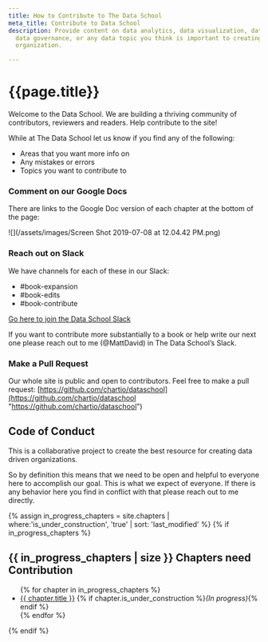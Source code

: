```yaml
---
title: How to Contribute to The Data School
meta_title: Contribute to Data School
description: Provide content on data analytics, data visualization, data modeling,
  data governance, or any data topic you think is important to creating a data driven
  organization.

---
```

<h1 class="title centered mb-5">{{page.title}}</h1>

Welcome to the Data School.  We are building a thriving community of contributors, reviewers and readers. Help contribute to the site!

While at The Data School let us know if you find any of the following:

* Areas that you want more info on
* Any mistakes or errors
* Topics you want to contribute to

### Comment on our Google Docs

There are links to the Google Doc version of each chapter at the bottom of the page:

![](/assets/images/Screen Shot 2019-07-08 at 12.04.42 PM.png)

### Reach out on Slack

We have channels for each of these in our Slack:

* #book-expansion
* #book-edits
* #book-contribute

[Go here to join the Data School Slack](https://join.slack.com/t/thedataschool/shared_invite/enQtNjAyMTM1MTk1MzQ4LWY4YWI1YzBkOTAwZmQ4Y2Q4N2U4MWE1Njg3OWJhNmU2NGRiYTI0MDEzMmQ1MzllMTczMGFhMTEwZTBlYmQxYjY)

If you want to contribute more substantially to a book or help write our next one please reach out to me (@MattDavid) in The Data School’s Slack.

### Make a Pull Request

Our whole site is public and open to contributors. Feel free to make a pull request: [https://github.com/chartio/dataschool](https://github.com/chartio/dataschool "https://github.com/chartio/dataschool")

## Code of Conduct

This is a collaborative project to create the best resource for creating data driven organizations.

So by definition this means that we need to be open and helpful to everyone here to accomplish our goal. This is what we expect of everyone. If there is any behavior here you find in conflict with that please reach out to me directly.



{% assign in_progress_chapters = site.chapters | where:'is_under_construction', 'true' | sort: 'last_modified' %}
{% if in_progress_chapters %}
  <h2 class="mt-5">{{ in_progress_chapters | size }} Chapters need Contribution</h2>
  <ul>
  {% for chapter in in_progress_chapters %}
    <li class="mb-2">
     <a href="{{ chapter.url }}">{{ chapter.title }}</a> {% if chapter.is_under_construction %}<em>(In progress)</em>{% endif %}
    </li>
  {% endfor %}
  </ul>
{% endif %}
